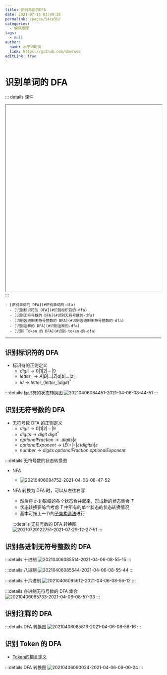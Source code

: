 ```yaml
---
title: 识别单词的DFA
date: 2021-07-15 03:49:38
permalink: /pages/54ce5b/
categories: 
  - 编译原理
tags: 
  - null
author: 
  name: 木子识时务
  link: https://github.com/sbwcwso
editLink: true
---
```


# 识别单词的 DFA

::: details 课件
<iframe :src="$withBase('/pdf/编译原理/第3讲%20词法分析.pdf')" width="100%" height="600"></iframe>
:::


```markmap
- [识别单词的 DFA](#识别单词的-dfa)
  - [识别标识符的 DFA](#识别标识符的-dfa)
  - [识别无符号数的 DFA](#识别无符号数的-dfa)
  - [识别各进制无符号整数的 DFA](#识别各进制无符号整数的-dfa)
  - [识别注释的 DFA](#识别注释的-dfa)
  - [识别 Token 的 DFA](#识别-token-的-dfa)
```

---

## 识别标识符的 DFA

* 标识符的正则定义
  * $digit \rightarrow 0|1|2|\cdots|9$
  * $letter\_ \rightarrow A|B|…|Z|a|b|…|z|\_$
  * $id → letter\_(letter\_|digit)^{*}$

:::details 标识符的状态转换图
![20210406084451-2021-04-06-08-44-51](https://cdn.jsdelivr.net/gh/sbwcwso/PicBed@master/20210406084451-2021-04-06-08-44-51.png)
:::

## 识别无符号数的 DFA

* 无符号数 DFA 的正则定义
  * $digit \rightarrow 0|1|2|\cdots|9$
  * $digits \rightarrow digit\ digit^*$
  * $optionalFraction \rightarrow .digits|\varepsilon$
  * $optionalExponent \rightarrow ( E(+|-|\varepsilon)digits )|\varepsilon$
  * $number \rightarrow digits\ optionalFraction\ optionalExponent$

:::details 无符号数的状态转换图
* NFA
  * ![20210406084752-2021-04-06-08-47-52](https://cdn.jsdelivr.net/gh/sbwcwso/PicBed@master/20210406084752-2021-04-06-08-47-52.png)
* NFA 转换为 DFA 时，可以从左往右写
  * 然后将 $\varepsilon$-边联结的各个状态合并起来，形成新的状态集合 $T$
  * 状态转换要综合考虑 $T$ 中所有的单个状态的状态转换情况
  * 基本可按上一节的[子集构造法](/pages/92730d/#子集构造法)进行

  :::details 无符号数的 DFA 转换图
  ![20210729122751-2021-07-29-12-27-51](https://cdn.jsdelivr.net/gh/sbwcwso/PicBed@master/20210729122751-2021-07-29-12-27-51.png)
  :::

## 识别各进制无符号整数的 DFA

:::details 十进制
![20210406085514-2021-04-06-08-55-15](https://cdn.jsdelivr.net/gh/sbwcwso/PicBed@master/20210406085514-2021-04-06-08-55-15.png)
:::

:::details 八进制
![20210406085544-2021-04-06-08-55-44](https://cdn.jsdelivr.net/gh/sbwcwso/PicBed@master/20210406085544-2021-04-06-08-55-44.png)
:::

:::details 十六进制
![20210406085612-2021-04-06-08-56-12](https://cdn.jsdelivr.net/gh/sbwcwso/PicBed@master/20210406085612-2021-04-06-08-56-12.png)
:::

:::details 各进制无符号数的 DFA 集合
![20210406085733-2021-04-06-08-57-33](https://cdn.jsdelivr.net/gh/sbwcwso/PicBed@master/20210406085733-2021-04-06-08-57-33.png)
:::

## 识别注释的 DFA

:::details DFA 转换图
![20210406085816-2021-04-06-08-58-16](https://cdn.jsdelivr.net/gh/sbwcwso/PicBed@master/20210406085816-2021-04-06-08-58-16.png)
:::

## 识别 Token 的 DFA

* [Token的相关定义](/pages/cd48a6/#词法分析概述)

:::details DFA 转换图
![20210406090024-2021-04-06-09-00-24](https://cdn.jsdelivr.net/gh/sbwcwso/PicBed@master/20210406090024-2021-04-06-09-00-24.png)
:::
